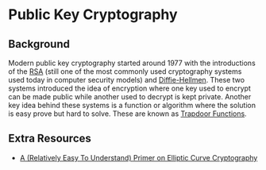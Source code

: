 # Public Key Cryptography
## Background
Modern public key cryptography started around 1977 with the introductions of the [RSA](https://simple.wikipedia.org/wiki/RSA_algorithm) (still one of the most commonly used cryptography systems used today in computer security models) and [Diffie-Hellmen](https://en.wikipedia.org/wiki/Diffie%E2%80%93Hellman_key_exchange). These two systems introduced the idea of encryption where one key used to encrypt can be made public while another used to decrypt is kept private. Another key idea behind these systems is a function or algorithm where the solution is easy prove but hard to solve. These are known as [Trapdoor Functions](https://en.wikipedia.org/wiki/Trapdoor_function).

## Extra Resources
- [A (Relatively Easy To Understand) Primer on Elliptic Curve Cryptography](https://arstechnica.com/information-technology/2013/10/a-relatively-easy-to-understand-primer-on-elliptic-curve-cryptography/)
